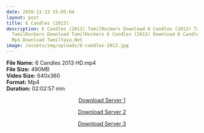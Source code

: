 ```yaml
---
date: 2020-11-23 15:05:04
layout: post
title: 6 Candles (2013)
description: 6 Candles (2013) TamilRockers Download 6 Candles (2013) Tamil Movie
  TamilRockers Download TamilRockers 6 Candles (2013) Download 6 Candles (2013)
  Mp4 Download TamilYaya.Net
image: /assets/img/uploads/6-candles-2013.jpg
---
```

<!--StartFragment-->

**File Name:** 6 Candles 2013 HD.mp4\
**File Size:** 490MB\
**Video Size:** 640x360\
**Format:** Mp4\
**Duration:** 02:02:57 min

<!--EndFragment-->

<center>

<a href="http://s27.uptofiles.net//files/Tamil%20HD%20Mobile%20Movies/6%20Candles%20(2013)/6%20Candles%20(Tamil)/6%20Candles%20(HD)/6%20Candles%20(640x360)/6%20Candles%202013%20HD.mp4" class="myButton">Download Server 1</a>

<a href="http://s27.uptofiles.net//files/Tamil%20HD%20Mobile%20Movies/6%20Candles%20(2013)/6%20Candles%20(Tamil)/6%20Candles%20(HD)/6%20Candles%20(640x360)/6%20Candles%202013%20HD.mp4" class="myButton">Download Server 2</a>

<a href="http://s27.uptofiles.net//files/Tamil%20HD%20Mobile%20Movies/6%20Candles%20(2013)/6%20Candles%20(Tamil)/6%20Candles%20(HD)/6%20Candles%20(640x360)/6%20Candles%202013%20HD.mp4" class="myButton">Download Server 3</a>

</center>